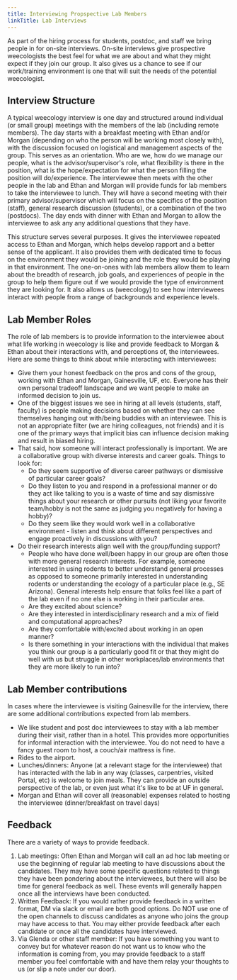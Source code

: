 ```yaml
---
title: Interviewing Propspective Lab Members
linkTitle: Lab Interviews
---
```


As part of the hiring process for students, postdoc, and staff we bring people in for on-site interviews. On-site interviews give prospective weecologists the best feel for what we are about and what they might expect if they join our group. It also gives us a chance to see if our work/training environment is one that will suit the needs of the potential weecologist.

## Interview Structure

A typical weecology interview is one day and structured around individual (or small group) meetings with the members of the lab (including remote members). The day starts with a breakfast meeting with Ethan and/or Morgan (depending on who the person will be working most closely with), with the discussion focused on logistical and management aspects of the group. This serves as an orientation. Who are we, how do we manage our people, what is the advisor/supervisor's role, what flexibility is there in the position, what is the hope/expectation for what the person filling the position will do/experience. The interviewee then meets with the other people in the lab and Ethan and Morgan will provide funds for lab members to take the interviewee to lunch. They will have a second meeting with their primary advisor/supervisor which will focus on the specifics of the position (staff), general research discussion (students), or a combination of the two (postdocs). The day ends with dinner with Ethan and Morgan to allow the interviewee to ask any any additional questions that they have.

This structure serves several  purposes. It gives the interviewee repeated access to Ethan and Morgan, which helps develop rapport and a better sense of the applicant. It also provides them with dedicated time to focus on the environment they would be joining and the role they would be playing in that environment. The one-on-ones with lab members allow them to learn about the breadth of research, job goals, and experiences of people in the group to help them figure out if we would provide the type of environment they are looking for. It also allows us (weecology) to see how interviewees interact with people from a range of backgrounds and experience levels.

## Lab Member Roles

The role of lab members is to provide information to the interviewee about what life working in weecology is like and provide feedback to Morgan & Ethan about their interactions with, and perceptions of, the interviewees. Here are some things to think about while interacting with interviewees:

* Give them your honest feedback on the pros and cons of the group, working with Ethan and Morgan, Gainesville, UF, etc. Everyone has their own personal tradeoff landscape and we want people to make an informed decision to join us.
* One of the biggest issues we see in hiring at all levels (students, staff, faculty) is people making decisions based on whether they can see themselves hanging out with/being buddies with an interviewee. This is not an appropriate filter (we are hiring colleagues, not friends) and it is one of the primary ways that implicit bias can influence decision making and result in biased hiring.   
* That said, how someone will interact professionally is important. We are a collaborative group with diverse interests and career goals. Things to look for: 
    * Do they seem supportive of diverse career pathways or dismissive of particular career goals?
    * Do they listen to you and respond in a professional manner or do they act like talking to you is a waste of time and say dismissive things about your research or other pursuits (not liking your favorite team/hobby is not the same as judging you negatively for having a hobby)?
    * Do they seem like they would work well in a collaborative environment - listen and think about different perspectives and engage proactively in discussions with you?
* Do their research interests align well with the group/funding support?
    * People who have done well/been happy in our group are often those with more general research interests. For example, someone interested in using rodents to better understand general processes as opposed to someone  primarily interested in understanding rodents or understanding the ecology of a particular place (e.g., SE Arizona). General interests help ensure that folks feel like a part of the lab even if no one else is working in their particular area.
    * Are they excited about science?
    * Are they interested in interdisciplinary research and a mix of field and computational approaches?
    * Are they comfortable with/excited about working in an open manner?
    * Is there something in your interactions with the individual that makes you think our group is a particularly good fit or that they might do well with us but struggle in other workplaces/lab environments that they are more likely to run into?

## Lab Member contributions

In cases where the interviewee is visiting Gainesville for the interview, there are some additional contributions expected from lab members.

* We like student and post doc interviewees to stay with a lab member during their visit, rather than in a hotel. This provides more opportunities for informal interaction with the interviewee. You do not need to have a fancy guest room to host, a couch/air mattress is fine.
* Rides to the airport. 
* Lunches/dinners: Anyone (at a relevant stage for the interviewee) that has interacted with the lab in any way (classes, carpentries, visited Portal, etc) is welcome to join meals. They can provide an outside perspective of the lab, or even just what it's like to be at UF in general.
* Morgan and Ethan will cover all (reasonable) expenses related to hosting the interviewee (dinner/breakfast on travel days)
 
## Feedback

There are a variety of ways to provide feedback.
1. Lab meetings: Often Ethan and Morgan will call an ad hoc lab meeting or use the beginning of regular lab meeting to have discussions about the candidates. They may have some specific questions related to things they have been pondering about the interviewees, but there will also be time for general feedback as well. These events will generally happen once all the interviews have been conducted.
2. Written Feedback: If you would rather provide feedback in a written format, DM via slack or email are both good options. Do NOT use one of the open channels to discuss candidates as anyone who joins the group may have access to that. You may either provide feedback after each candidate or once all the candidates have interviewed.
3. Via Glenda or other staff member: If you have something you want to convey but for whatever reason do not want us to know who the information is coming from, you may provide feedback to a staff member you feel comfortable with and have them relay your thoughts to us (or slip a note under our door). 
